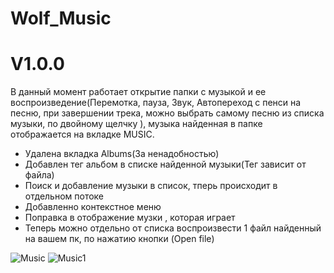 # Wolf_Music

# V1.0.0
 В данный момент работает открытие папки с музыкой и ее воспроизведение(Перемотка, пауза, Звук, Автопереход с пенси на песню, при       завершении трека, можно выбрать самому песню из списка музыки, по двойному щелчку ), музыка найденная в папке отображается на вкладке MUSIC.
  - Удалена вкладка Albums(За ненадобностью)
  - Добавлен тег альбом в списке найденной музыки(Тег зависит от файла)
  - Поиск и добавление музыки в список, тперь происходит в отдельном потоке
  - Добавленно контекстное меню
  - Поправка в отображение музки , которая играет
  - Теперь можно отдельно от списка воспроизвести 1 файл найденный на вашем пк, по нажатию кнопки (Open file)
  

![Music](https://user-images.githubusercontent.com/51126272/75613347-83c3c780-5b3d-11ea-8d3c-d4c702c5d44c.png)
![Music1](https://user-images.githubusercontent.com/51126272/75613354-9b9b4b80-5b3d-11ea-9849-44c7e14dff5f.png)
